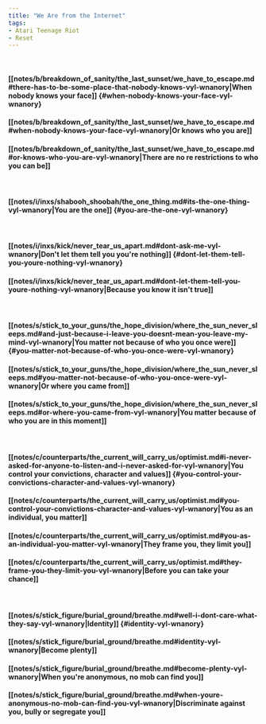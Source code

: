 ```yaml
---
title: "We Are from the Internet"
tags:
- Atari Teenage Riot
- Reset
---
```

&nbsp;
#### [[notes/b/breakdown_of_sanity/the_last_sunset/we_have_to_escape.md#there-has-to-be-some-place-that-nobody-knows-vyl-wnanory|When nobody knows your face]] {#when-nobody-knows-your-face-vyl-wnanory}
#### [[notes/b/breakdown_of_sanity/the_last_sunset/we_have_to_escape.md#when-nobody-knows-your-face-vyl-wnanory|Or knows who you are]]
#### [[notes/b/breakdown_of_sanity/the_last_sunset/we_have_to_escape.md#or-knows-who-you-are-vyl-wnanory|There are no re restrictions to who you can be]]
&nbsp;
#### [[notes/i/inxs/shabooh_shoobah/the_one_thing.md#its-the-one-thing-vyl-wnanory|You are the one]] {#you-are-the-one-vyl-wnanory}
&nbsp;
#### [[notes/i/inxs/kick/never_tear_us_apart.md#dont-ask-me-vyl-wnanory|Don't let them tell you you're nothing]] {#dont-let-them-tell-you-youre-nothing-vyl-wnanory}
#### [[notes/i/inxs/kick/never_tear_us_apart.md#dont-let-them-tell-you-youre-nothing-vyl-wnanory|Because you know it isn't true]]
&nbsp;
#### [[notes/s/stick_to_your_guns/the_hope_division/where_the_sun_never_sleeps.md#and-just-because-i-leave-you-doesnt-mean-you-leave-my-mind-vyl-wnanory|You matter not because of who you once were]] {#you-matter-not-because-of-who-you-once-were-vyl-wnanory}
#### [[notes/s/stick_to_your_guns/the_hope_division/where_the_sun_never_sleeps.md#you-matter-not-because-of-who-you-once-were-vyl-wnanory|Or where you came from]]
#### [[notes/s/stick_to_your_guns/the_hope_division/where_the_sun_never_sleeps.md#or-where-you-came-from-vyl-wnanory|You matter because of who you are in this moment]]
&nbsp;
#### [[notes/c/counterparts/the_current_will_carry_us/optimist.md#i-never-asked-for-anyone-to-listen-and-i-never-asked-for-vyl-wnanory|You control your convictions, character and values]] {#you-control-your-convictions-character-and-values-vyl-wnanory}
#### [[notes/c/counterparts/the_current_will_carry_us/optimist.md#you-control-your-convictions-character-and-values-vyl-wnanory|You as an individual, you matter]]
#### [[notes/c/counterparts/the_current_will_carry_us/optimist.md#you-as-an-individual-you-matter-vyl-wnanory|They frame you, they limit you]]
#### [[notes/c/counterparts/the_current_will_carry_us/optimist.md#they-frame-you-they-limit-you-vyl-wnanory|Before you can take your chance]]
&nbsp;
#### [[notes/s/stick_figure/burial_ground/breathe.md#well-i-dont-care-what-they-say-vyl-wnanory|Identity]] {#identity-vyl-wnanory}
#### [[notes/s/stick_figure/burial_ground/breathe.md#identity-vyl-wnanory|Become plenty]]
#### [[notes/s/stick_figure/burial_ground/breathe.md#become-plenty-vyl-wnanory|When you're anonymous, no mob can find you]]
#### [[notes/s/stick_figure/burial_ground/breathe.md#when-youre-anonymous-no-mob-can-find-you-vyl-wnanory|Discriminate against you, bully or segregate you]]
